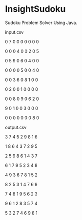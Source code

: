 InsightSudoku
=============

Sudoku Problem Solver Using Java. 

input.csv

0	7	0	0	0	0	0	0	0

0	0	0	4	0	0	2	0	5

0	5	9	0	6	0	4	0	0

0	0	0	0	5	0	0	4	0

0	0	3	6	0	8	1	0	0

0	2	0	0	1	0	0	0	0

0	0	8	0	9	0	6	2	0

9	0	1	0	0	3	0	0	0

0	0	0	0	0	0	0	8	0

output.csv

3	7	4	5	2	9	8	1	6

1	8	6	4	3	7	2	9	5

2	5	9	8	6	1	4	3	7

6	1	7	9	5	2	3	4	8

4	9	3	6	7	8	1	5	2

8	2	5	3	1	4	7	6	9

7	4	8	1	9	5	6	2	3

9	6	1	2	8	3	5	7	4

5	3	2	7	4	6	9	8	1
